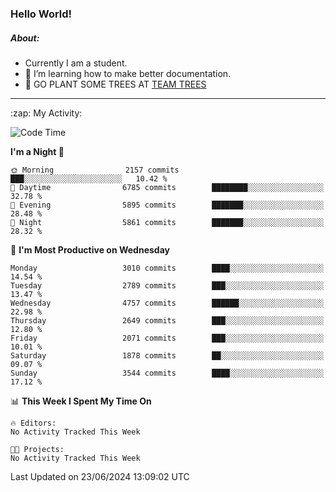 ### Hello World!

##### About:
- Currently I am a student.
- 🌱 I’m learning how to make better documentation.
- 🌱 GO PLANT SOME TREES AT [TEAM TREES](https://teamtrees.org/)

---
  <summary>:zap: My Activity:</summary>
  
<!--START_SECTION:waka-->
![Code Time](http://img.shields.io/badge/Code%20Time-1%2C377%20hrs%2025%20mins-blue)

**I'm a Night 🦉** 

```text
🌞 Morning                2157 commits        ███░░░░░░░░░░░░░░░░░░░░░░   10.42 % 
🌆 Daytime                6785 commits        ████████░░░░░░░░░░░░░░░░░   32.78 % 
🌃 Evening                5895 commits        ███████░░░░░░░░░░░░░░░░░░   28.48 % 
🌙 Night                  5861 commits        ███████░░░░░░░░░░░░░░░░░░   28.32 % 
```
📅 **I'm Most Productive on Wednesday** 

```text
Monday                   3010 commits        ████░░░░░░░░░░░░░░░░░░░░░   14.54 % 
Tuesday                  2789 commits        ███░░░░░░░░░░░░░░░░░░░░░░   13.47 % 
Wednesday                4757 commits        ██████░░░░░░░░░░░░░░░░░░░   22.98 % 
Thursday                 2649 commits        ███░░░░░░░░░░░░░░░░░░░░░░   12.80 % 
Friday                   2071 commits        ███░░░░░░░░░░░░░░░░░░░░░░   10.01 % 
Saturday                 1878 commits        ██░░░░░░░░░░░░░░░░░░░░░░░   09.07 % 
Sunday                   3544 commits        ████░░░░░░░░░░░░░░░░░░░░░   17.12 % 
```


📊 **This Week I Spent My Time On** 

```text
🔥 Editors: 
No Activity Tracked This Week

🐱‍💻 Projects: 
No Activity Tracked This Week
```


 Last Updated on 23/06/2024 13:09:02 UTC
<!--END_SECTION:waka-->
